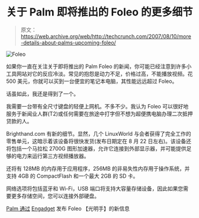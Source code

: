 # 关于 Palm 即将推出的 Foleo  的更多细节

> 原文：<https://web.archive.org/web/http://techcrunch.com/2007/08/10/more-details-about-palms-upcoming-foleo/>

![Foleo](img/cfda9e5ef96f97eb4981e016ac4ade21.png)

如果你一直在关注关于即将推出的 Palm Foleo 的新闻，你可能已经注意到许多小工具网站对它的反应冷淡。常见的抱怨是动力不足，价格过高，不能播放视频。花 500 美元，你就可以买到一台便宜的笔记本电脑，其性能远远超过 Foleo。

话虽如此，我还是得到了一个。

我需要一台带有全尺寸键盘的轻便上网机。不多不少。我认为 Foleo 可以很好地服务于新闻业人群(T2)或任何需要在旅途中打字但不想为超便携电脑办理二次抵押贷款的人。

Brighthand.com 有新的细节。显然，几个 LinuxWorld 与会者获得了完全工作的零售单元，这暗示着该设备将很快发货(发布日期定在 8 月 22 日左右)。该设备还将包括一个马拉松 2700G 图形加速器，允许它连接到外部显示器，并可能提供足够的电力来运行第三方视频播放器。

还将有 128MB 的内存用于应用程序，256MB 的非易失性内存用于操作系统，并支持 4GB 的 CompactFlash 和一个最大 2GB 的 SD 卡。

网络选项将包括蓝牙和 Wi-Fi，USB 端口将支持大容量存储设备，因此如果您需要更多存储空间，您可以连接外部硬盘。

[Palm 通过](https://web.archive.org/web/20140925034938/http://www.brighthand.com/default.asp?newsID=13249) [Engadget](https://web.archive.org/web/20140925034938/http://www.engadget.com/2007/08/10/palm-foleo-specification-details-begin-to-flow/) 发布 Foleo 【光明手】的新信息